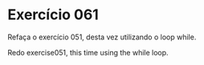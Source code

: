 # Exercício 061

Refaça o exercício 051, desta vez utilizando o loop while.

Redo exercise051, this time using the while loop.